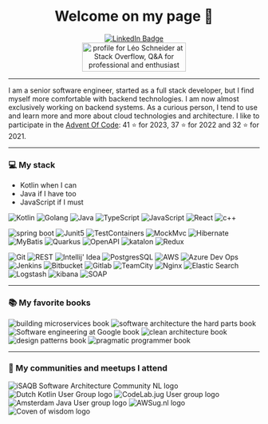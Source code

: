 <h1 style="text-align: center;">Welcome on my page 👋</h1>
<p style="text-align: center;">
    <a href="https://www.linkedin.com/in/léo-schneider-utt-it/">
        <img src="https://img.shields.io/badge/LinkedIn-blue?style=for-the-badge&logo=linkedin&logoColor=white" alt="LinkedIn Badge"/>
    </a>
    <br/>
    <a href="https://stackoverflow.com/users/6618425/l%c3%a9o-schneider">
        <img src="https://stackoverflow.com/users/flair/6618425.png" width="208" height="58" alt="profile for L&#233;o Schneider at Stack Overflow, Q&amp;A for professional and enthusiast programmers" title="profile for L&#233;o Schneider at Stack Overflow, Q&amp;A for professional and enthusiast programmers"/>
    </a>
</p>

---

I am a senior software engineer, started as a full stack developer, but I find myself more comfortable with backend technologies.
I am now almost exclusively working on backend systems.
As a curious person, I tend to use and learn more and more about cloud technologies and architecture.
I like to participate in the [Advent Of Code](https://adventofcode.com/): 41 ⭐ for 2023, 37 ⭐ for 2022 and 32 ⭐ for 2021.

---

### 💻 My stack

- Kotlin when I can
- Java if I have too
- JavaScript if I must

![Kotlin](https://img.shields.io/badge/-Kotlin-G)
![Golang](https://img.shields.io/badge/-Golang-yellow)
![Java](https://img.shields.io/badge/-Java-yellow)
![TypeScript](https://img.shields.io/badge/-TypeScript-orange)
![JavaScript](https://img.shields.io/badge/-JavaScript-orange)
![React](https://img.shields.io/badge/-React-orange)
![c++](https://img.shields.io/badge/-c++-orange)

![spring boot](https://img.shields.io/badge/-spring%20Boot-G)
![Junit5](https://img.shields.io/badge/-Junit5-G)
![TestContainers](https://img.shields.io/badge/-TestContainers-G)
![MockMvc](https://img.shields.io/badge/-MockMvc-G)
![Hibernate](https://img.shields.io/badge/-Hibernate-yellow)
![MyBatis](https://img.shields.io/badge/-MyBatis-yellow)
![Quarkus](https://img.shields.io/badge/-Quarkus-yellow)
![OpenAPI](https://img.shields.io/badge/-OpenAPI-yellow)
![katalon](https://img.shields.io/badge/-katalon-yellow)
![Redux](https://img.shields.io/badge/-Redux-yellow)

![Git](https://img.shields.io/badge/-Git-G)
![REST](https://img.shields.io/badge/-REST-G)
![Intellij' Idea](https://img.shields.io/badge/-Intellij'%20Idea-G)
![PostgresSQL](https://img.shields.io/badge/-PostgresSQL-G)
![AWS](https://img.shields.io/badge/-AWS-G)
![Azure Dev Ops](https://img.shields.io/badge/-Azure%20Dev%20Ops-yellow)
![Jenkins](https://img.shields.io/badge/-Jenkins-yellow)
![Bitbucket](https://img.shields.io/badge/-Bitbucket-yellow)
![Gitlab](https://img.shields.io/badge/-Gitlab-yellow)
![TeamCity](https://img.shields.io/badge/-TeamCity-yellow)
![Nginx](https://img.shields.io/badge/-Nginx-yellow)
![Elastic Search](https://img.shields.io/badge/-Elastic%20Search-yellow)
![Logstash](https://img.shields.io/badge/-Logstash-yellow)
![kibana](https://img.shields.io/badge/-kibana-yellow)
![SOAP](https://img.shields.io/badge/-SOAP-red)

---

### 📚 My favorite books

<p>
    <img src="https://m.media-amazon.com/images/I/81dmHMoJDjL._AC_UY218_.jpg" alt="building microservices book"/>
    <img src="https://m.media-amazon.com/images/I/81sdcxLtlwL._AC_UY218_.jpg" alt="software architecture the hard parts book"/>
    <img src="https://m.media-amazon.com/images/I/81bSa9px6qL._AC_UY218_.jpg" alt="Software engineering at Google book"/>
    <img src="https://m.media-amazon.com/images/I/61r4tYVsRVL._AC_UY218_.jpg" alt="clean architecture book"/>
    <img src="https://m.media-amazon.com/images/I/81gtKoapHFL._AC_UY218_.jpg" alt="design patterns book"/>
    <img src="https://m.media-amazon.com/images/I/91WFb-PpoNL._AC_UY218_.jpg" alt="pragmatic programmer book"/>
</p>

---

### 👥 My communities and meetups I attend

<p>
    <img src="https://secure-content.meetupstatic.com/images/classic-events/516130104/200x113.jpg" alt="iSAQB Software Architecture Community NL logo"/>
    <img src="https://secure-content.meetupstatic.com/images/classic-events/517289844/200x113.jpg" alt="Dutch Kotlin User Group logo"/>
    <img src="https://secure-content.meetupstatic.com/images/classic-events/514188188/200x113.jpg" alt="CodeLab.jug User group logo"/>
    <img src="https://secure-content.meetupstatic.com/images/classic-events/477032021/200x113.jpg" alt="Amsterdam Java User group logo"/>
    <img src="https://secure-content.meetupstatic.com/images/classic-events/495222974/200x113.jpg" alt="AWSug.nl logo"/>
    <img src="https://secure-content.meetupstatic.com/images/classic-events/512347472/200x113.jpg" alt="Coven of wisdom logo"/>
</p>
